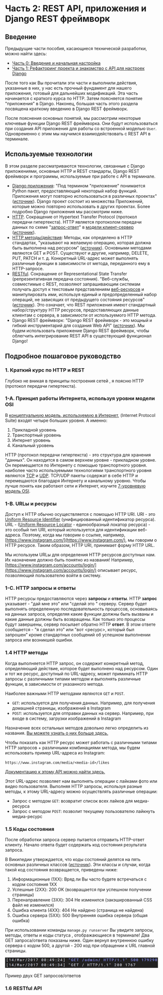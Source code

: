 # Часть 2: REST API, приложения и Django REST фреймворк

## Введение

Предыдущие части пособия, касающиеся технической разработки, можно найти здесь:

* [Часть 0: Введение и начальная настройка](/chast-0-vvedenie-i-nachalnaya-nastroika.md)
* [Часть 1: Рефакторинг проекта и знакомство с API для настроек Django](/chast-1-refaktoring-proekta-i-znakomstvo-s-api-dlya-nastroek-django.md)

После того как Вы прочитали эти части и выполнили действия, указанные в них, у нас есть прочный фундамент для нашего приложения, готовый для дальнейших модификаций. Эта часть начинается с краткого курса по HTTP. Затем поясняется понятие "приложения" в Django. Наконец, большая часть этого раздела посвящена краткому введению в Django REST фреймворк.

После пояснения основных понятий, мы рассмотрим некоторые ключевые функции Django REST фреймворка. Они будут использоваться при создания API приложения для работы со встроенной моделью `User`. Одновременно с  этим мы научимся взаимодействовать с REST API в терминале.

## Используемые технологии

В этом разделе рассматриваются технологии, связанные с Django приложениями, основные HTTP и REST стандарты, Django REST фреймворк и программы, используемые при работе с API в терминале.

* [Django приложения](https://docs.djangoproject.com/en/1.11/ref/applications/): "Под термином "приложение" понимается Python пакет, предоставляющий некоторый набор функций. Приложения могут повторно использоваться в различных проектах" \([источник](https://docs.djangoproject.com/en/1.11/ref/applications/)\). Django проект состоит из множества Приложений, которые можно повторно использовать в других проектах. Более подробно Django приложения мы рассмотрим ниже.
* [HTTP](https://en.wikipedia.org/wiki/Hypertext_Transfer_Protocol). Сокращение от Hypertext Transfer Protocol \(протокол передачи гипертекста\). HTTP является протоколом передачи данных по схеме "[запрос-ответ](https://en.wikipedia.org/wiki/Request–response)" в [модели клиент-сервер](https://en.wikipedia.org/wiki/Client–server_model) \([источник](https://en.wikipedia.org/wiki/Hypertext_Transfer_Protocol)\).
* [HTTP методы/действия](https://en.wikipedia.org/wiki/Hypertext_Transfer_Protocol#Request_methods): Методы, как определено в HTTP стандартах, "указывают на желаемую операцию, которая должна быть выполнена над ресурсом" \([источник](https://en.wikipedia.org/wiki/Hypertext_Transfer_Protocol#Request_methods)\). Основными методами являются GET и POST. Существуют и другие, например, DELETE, PUT, PATCH и т. д. Конкретный URL-адрес может выполнять различные функции в зависимости от метода, переданного ему в HTTP-запросе.
* [RESTful](https://en.wikipedia.org/wiki/Representational_state_transfer). Сокращение от Representational State Transfer \(репрезентативная передача состояния\). "Веб-службы, совместимые с REST, позволяют запрашивающим системам получать доступ к текстовым представлениям [веб-ресурсов](https://en.wikipedia.org/wiki/Web_resource) и манипулировать ими, используя единый и предопределенный набор операций, не зависящих от предыдущего состояния ресурсов" \([источник](https://en.wikipedia.org/wiki/Representational_state_transfer)\). Это означает, что REST приложения имеют стандартный набор/структуру HTTP ресурсов, предоставляющих данные клиентам с сервера, в зависимости от используемого HTTP метода.
* Django REST фреймворк: "Django REST фреймворк - это мощный и гибкий инструментарий для создания Web API" \([источник](http://www.django-rest-framework.org/)\). Мы будем использовать приложение Django REST фреймворк, чтобы облегчить интегрирование REST API в существующий функционал Django!

## Подробное пошаговое руководство

### 1. Краткий курс по HTTP и REST

Глубоко не вникая в принципы построения сетей , я поясню HTTP \(протокол передачи гипертекста\).

### 1-A. Принцип работы Интернета, используя уровни модели OSI

В [концептуальную модель, используемую в Интернет](https://en.wikipedia.org/wiki/Internet_protocol_suite), \(Internet Protocol Suite\) входят четыре больших уровня. А именно:

1. Прикладной уровень
2. Транспортный уровень
3. Интернет уровень
4. Канальный уровень

HTTP \(протокол передачи гипертекста\) - это структура для хранения "данных". Он находится в самом верхнем уровне - прикладном уровне. Он перемещается по Интернету с помощью транспортного уровня. наиболее часто используемыми технологиями транспортного уровня являются [TCP](https://en.wikipedia.org/wiki/Transmission_Control_Protocol) и [UDP](https://en.wikipedia.org/wiki/User_Datagram_Protocol). TCP/UDP пакеты содержат в себе HTTP и перемещаются благодаря Интернету и канальному уровню. Чтобы лучше понять как работают сети и Интернет, изучите [7-уровневую модель OSI](https://en.wikipedia.org/wiki/OSI_model).

### 1-B. URLы и ресурсы

Доступ к HTTP обычно осуществляется с помощью HTTP URI. URI - это [Uniform Resource Identifier](https://en.wikipedia.org/wiki/Uniform_Resource_Identifier) \(унифицированный идентификатор ресурса\). URL - \([Uniform Resource Locator](https://en.wikipedia.org/wiki/Uniform_Resource_Locator) - единообразный локатор ресурса\) - это особый тип URI, который используется для идентификации веб-адреса. Поэтому, когда мы говорим о ссылке, например, [https://www.instagram.com/](https://www.instagram.com/), мы говорим о HTTP ресурсе. Таким образом, HTTP URI, принимает форму HTTP URL.

Мы используем URLы для определения HTTP ресурсов доступных нам. Их назначение должно быть понятно из названия! Например, [https://www.instagram.com/accounts/login/](https://www.instagram.com/accounts/login/) описывает ресурс, позволяющий пользователю войти в систему.

### 1-C. HTTP запросы и ответы

HTTP ресурсы предоставляются через **запросы** и **ответы**. HTTP **запрос** указывает - "дай мне это" или "сделай это " серверу. Сервер будет выполнять определенную последовательность процессов, основываясь на данных запроса, определяя какие функции должны быть вызваны и какие данные должны быть возвращены. Как только это процессы будут завершены, сервер посылает обратно HTTP **ответ**. В этом ответе сообщается - "я сделал это" или "вот &lt;ресурс&gt;, который был запрошен" кроме стандартных сообщений об успешном выполнении запроса или возникшей ошибки.

### 1.4 HTTP методы

Когда выполняется HTTP запрос, он содержит конкретный метод, определяющий действие, которое будет выполнено над ресурсом. Один и тот же ресурс, доступный по URL-адресу, может приминать HTTP запросы с различными типами методом и выполнять различные функции, в зависимости от указанного метода.

Наиболее важными HTTP методами являются `GET` и `POST`.

* `GET`: используется для получения данных. Например, для получения домашней страницы, изображений в Instagram
* `POST`: используется для отправки данных на сервер. Например, при входе в систему, загрузки изображений в Instagram

Назначение всех остальных методов довольно легко определить из названия. [Вы можете узнать о них больше здесь.](https://en.wikipedia.org/wiki/Hypertext_Transfer_Protocol#Request_methods)

Чтобы показать как HTTP ресурс может работать с различными типами HTTP запросов + различными комбинациями метода, мы будем использовать пример URL-адреса из Instagram:

`https://www.instagram.com/media/<media-id>/likes`

[Документацию к этому API можно найти здесь.](https://www.instagram.com/developer/endpoints/likes/)

Этот URL-адрес позволяет нам выполнять операции с лайками фото или видео пользователя. Выполняя HTTP запросы, используя разные методы, к этому URL-адресу можно осуществлять различные операции:

* Запрос с методом `GET`: возвратит список всех лайков для медиа-ресурса
* Запрос с методом `POST`: позволит текущему пользователю лайкнуть медиа-ресурс

### 1.5 Коды состояния

После обработки запроса сервер пытается отправить HTTP-ответ клиенту. Начало ответа будет содержать код состояния результата запроса.

В Википедии утверждается, что коды состояний делятся на пять основных различных классов \([источник](https://en.wikipedia.org/wiki/Hypertext_Transfer_Protocol#Status_codes)\). Эти классы и случаи, когда такой код состояния возвращается, приведены ниже:

1. Информационные \(1XX\): Вряд ли Вы часто будете встречаться с кодом состояния 1XX
2. Успешные \(2XX\): 200 OK \(возвращается при успешном получении страницы\)
3. Перенаправление \(3XX\): 304 Не изменился \(закэшированный CSS файл не изменился\)
4. Ошибка клиента \(4XX\): 404 Не найдено \(страница не найдена\)
5. Ошибка сервера \(5XX\): 500 Внутренняя ошибка сервера \(общая ошибка\)

При использовании команды `manage.py runserver` Вы увидите запросы, методы, ответы и коды статуса , отображающиеся в терминале! Два GET запроса/ответа показаны ниже. Один вернул внутреннюю ошибку сервера с кодом 500, а другой - 200 код при обращении к URL главной страницы.

![](/images/part2/1.png)

Пример двух GET запросов/ответов

### 1.6 **RESTful API**



